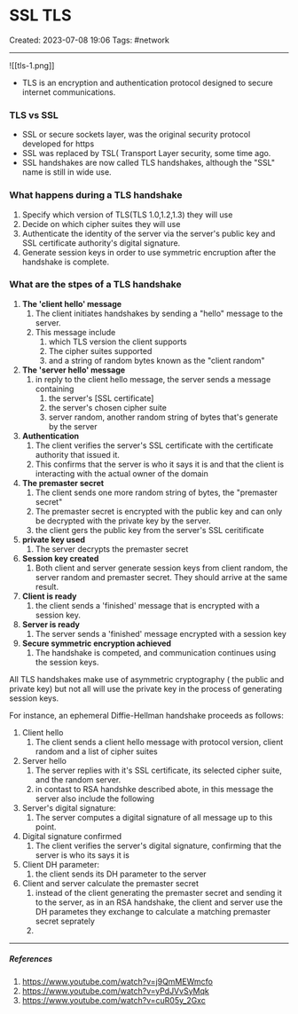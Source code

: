 # SSL TLS
Created: 2023-07-08 19:06
Tags: #network 
____

![[tls-1.png]]


* TLS is an encryption and authentication protocol designed to secure internet communications.

### TLS vs SSL

* SSL or secure sockets layer, was the original security protocol developed for https
* SSL was replaced by TSL( Transport Layer security, some time ago.
* SSL handshakes are now called TLS handshakes, although the "SSL" name is still in wide use.



### What happens during a TLS handshake

1. Specify which version of TLS(TLS 1.0,1.2,1.3) they will use
2. Decide on which cipher suites they will use
3. Authenticate the identity of the server via the server's public key and SSL certificate authority's digital signature.
4. Generate session keys in order to use symmetric encruption after the handshake is complete.


### What are the stpes of a TLS handshake

1. **The 'client hello' message**
	1. The client initiates handshakes by sending a "hello" message to the server.
	2. This message include 
		1. which TLS version the client supports
		2. The cipher suites supported
		3. and a string of random bytes known as the "client random"
2. **The 'server hello' message** 
	1. in reply to the client hello message, the server sends a message containing 
		1. the server's [SSL certificate]
		2. the server's chosen cipher suite
		3. server random, another random string of bytes that's generate by the server
3. **Authentication**
	1. The client verifies the server's SSL certificate with the certificate authority that issued it.
	2. This confirms that the server is who it says it is and that the client is interacting with the actual owner of the domain
4. **The premaster secret**
	1. The client sends one more random string of bytes, the "premaster secret"
	2. The premaster secret is encrypted with the public key and can only be decrypted with the private key by the server.
	3. the client gers the public key from the server's SSL ceritificate
5. **private key used**
	1. The server decrypts the premaster secret
6. **Session key created**
	1. Both client and server generate session keys from client random, the server random and premaster secret. They should arrive at the same result.
7. **Client is ready**
	1. the client sends a 'finished' message that is encrypted with a session key.
8. **Server is ready**
	1. The server sends a 'finished' message encrypted with a session key
9. **Secure symmetric encryption achieved**
	1. The handshake is competed, and communication continues using the session keys.


All TLS handshakes make use of asymmetric cryptography ( the public and private key)
but not all will use the private key in the process of generating session keys.

For instance, an ephemeral Diffie-Hellman handshake proceeds as follows:


1. Client hello
	1. The client sends a client hello message with protocol version, client random and a list of cipher suites
2. Server hello
	1. The server replies with it's SSL certificate, its selected cipher suite, and the random server.
	2. in contast to RSA handshke described abote, in this message the server also include the following
3. Server's digital signature:
	1. The server computes a digital signature of all message up to this point.
4. Digital signature confirmed
	1. The client verifies the server's digital signature, confirming that the server is who its says it is
5. Client DH parameter:
	1. the client sends its DH parameter to the server
6. Client and server calculate the premaster secret
	1. instead of the client generating the premaster secret and sending it to the server, as in an RSA handshake, the client and server use the DH parametes they exchange to calculate a matching premaster secret seprately
	2. 
_____
##### References
1. https://www.youtube.com/watch?v=j9QmMEWmcfo
2. https://www.youtube.com/watch?v=yPdJVvSyMqk
3. https://www.youtube.com/watch?v=cuR05y_2Gxc


